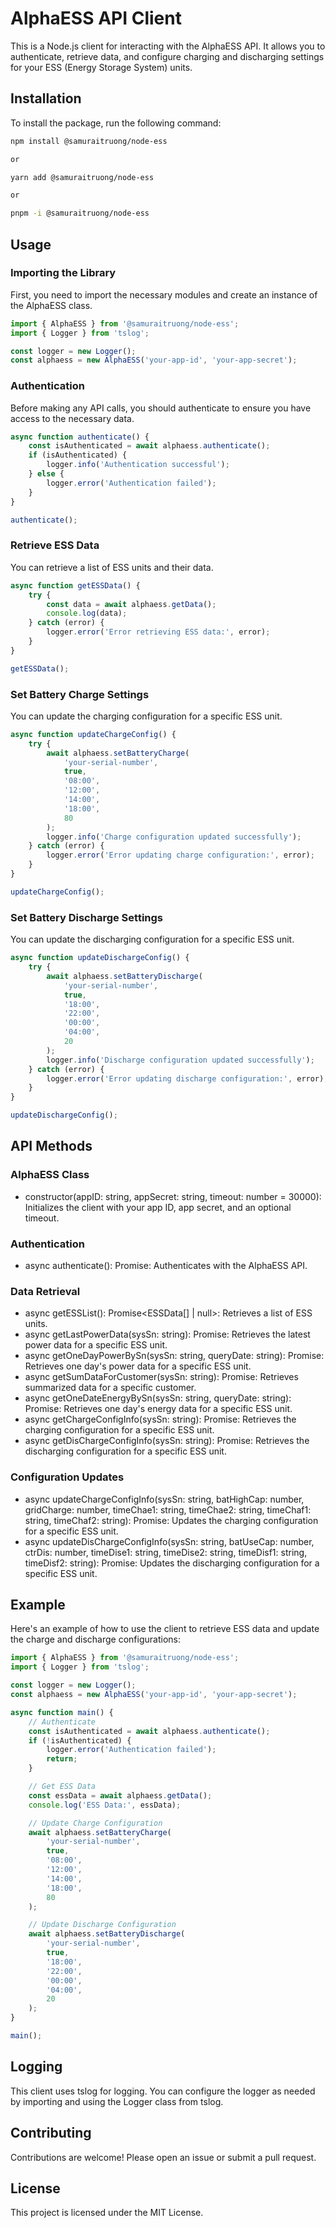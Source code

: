 # AlphaESS API Client

This is a Node.js client for interacting with the AlphaESS API. It allows you to authenticate, retrieve data, and configure charging and discharging settings for your ESS (Energy Storage System) units.

## Installation

To install the package, run the following command:

```sh
npm install @samuraitruong/node-ess

or

yarn add @samuraitruong/node-ess

or 

pnpm -i @samuraitruong/node-ess
```


## Usage
### Importing the Library

First, you need to import the necessary modules and create an instance of the AlphaESS class.

```ts
import { AlphaESS } from '@samuraitruong/node-ess';
import { Logger } from 'tslog';

const logger = new Logger();
const alphaess = new AlphaESS('your-app-id', 'your-app-secret');
```

### Authentication

Before making any API calls, you should authenticate to ensure you have access to the necessary data.
```ts
async function authenticate() {
    const isAuthenticated = await alphaess.authenticate();
    if (isAuthenticated) {
        logger.info('Authentication successful');
    } else {
        logger.error('Authentication failed');
    }
}

authenticate();
```

### Retrieve ESS Data
You can retrieve a list of ESS units and their data.

```ts 
async function getESSData() {
    try {
        const data = await alphaess.getData();
        console.log(data);
    } catch (error) {
        logger.error('Error retrieving ESS data:', error);
    }
}

getESSData();
```

### Set Battery Charge Settings
You can update the charging configuration for a specific ESS unit.

```ts 
async function updateChargeConfig() {
    try {
        await alphaess.setBatteryCharge(
            'your-serial-number',
            true,
            '08:00',
            '12:00',
            '14:00',
            '18:00',
            80
        );
        logger.info('Charge configuration updated successfully');
    } catch (error) {
        logger.error('Error updating charge configuration:', error);
    }
}

updateChargeConfig();
```

### Set Battery Discharge Settings
You can update the discharging configuration for a specific ESS unit.

```ts 
async function updateDischargeConfig() {
    try {
        await alphaess.setBatteryDischarge(
            'your-serial-number',
            true,
            '18:00',
            '22:00',
            '00:00',
            '04:00',
            20
        );
        logger.info('Discharge configuration updated successfully');
    } catch (error) {
        logger.error('Error updating discharge configuration:', error);
    }
}

updateDischargeConfig();
```
## API Methods
### AlphaESS Class
- constructor(appID: string, appSecret: string, timeout: number = 30000): Initializes the client with your app ID, app secret, and an optional timeout.
### Authentication
- async authenticate(): Promise<boolean>: Authenticates with the AlphaESS API.
### Data Retrieval
- async getESSList(): Promise<ESSData[] | null>: Retrieves a list of ESS units.
- async getLastPowerData(sysSn: string): Promise<any>: Retrieves the latest power data for a specific ESS unit.
- async getOneDayPowerBySn(sysSn: string, queryDate: string): Promise<any>: Retrieves one day's power data for a specific ESS unit.
- async getSumDataForCustomer(sysSn: string): Promise<any>: Retrieves summarized data for a specific customer.
- async getOneDateEnergyBySn(sysSn: string, queryDate: string): Promise<any>: Retrieves one day's energy data for a specific ESS unit.
- async getChargeConfigInfo(sysSn: string): Promise<any>: Retrieves the charging configuration for a specific ESS unit.
- async getDisChargeConfigInfo(sysSn: string): Promise<any>: Retrieves the discharging configuration for a specific ESS unit.
### Configuration Updates
- async updateChargeConfigInfo(sysSn: string, batHighCap: number, gridCharge: number, timeChae1: string, timeChae2: string, timeChaf1: string, timeChaf2: string): Promise<any>: Updates the charging configuration for a specific ESS unit.
- async updateDisChargeConfigInfo(sysSn: string, batUseCap: number, ctrDis: number, timeDise1: string, timeDise2: string, timeDisf1: string, timeDisf2: string): Promise<any>: Updates the discharging configuration for a specific ESS unit.
## Example
Here's an example of how to use the client to retrieve ESS data and update the charge and discharge configurations:

```ts 
import { AlphaESS } from '@samuraitruong/node-ess';
import { Logger } from 'tslog';

const logger = new Logger();
const alphaess = new AlphaESS('your-app-id', 'your-app-secret');

async function main() {
    // Authenticate
    const isAuthenticated = await alphaess.authenticate();
    if (!isAuthenticated) {
        logger.error('Authentication failed');
        return;
    }

    // Get ESS Data
    const essData = await alphaess.getData();
    console.log('ESS Data:', essData);

    // Update Charge Configuration
    await alphaess.setBatteryCharge(
        'your-serial-number',
        true,
        '08:00',
        '12:00',
        '14:00',
        '18:00',
        80
    );

    // Update Discharge Configuration
    await alphaess.setBatteryDischarge(
        'your-serial-number',
        true,
        '18:00',
        '22:00',
        '00:00',
        '04:00',
        20
    );
}

main();
```
## Logging
This client uses tslog for logging. You can configure the logger as needed by importing and using the Logger class from tslog.

## Contributing
Contributions are welcome! Please open an issue or submit a pull request.

## License
This project is licensed under the MIT License.